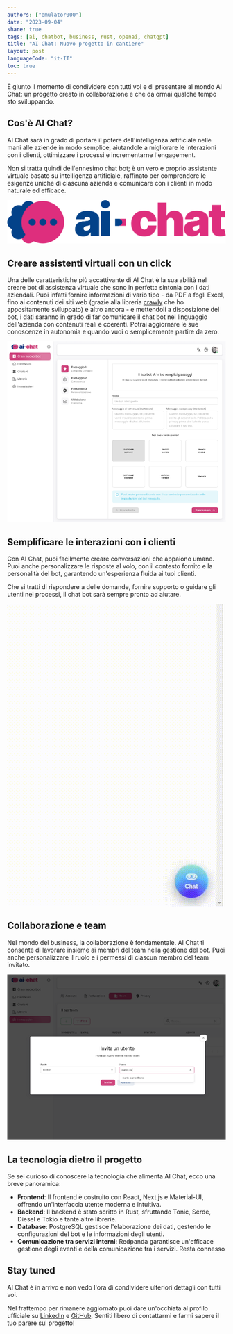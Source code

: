 ```yaml
---
authors: ["emulator000"]
date: "2023-09-04"
share: true
tags: [ai, chatbot, business, rust, openai, chatgpt]
title: "AI Chat: Nuovo progetto in cantiere"
layout: post
languageCode: "it-IT"
toc: true
---
```


È giunto il momento di condividere con tutti voi e di presentare al mondo AI Chat: un progetto creato in collaborazione
e che da ormai qualche tempo sto sviluppando.

## Cos'è AI Chat?

AI Chat sarà in grado di portare il potere dell'intelligenza artificiale nelle mani alle aziende in modo semplice, 
aiutandole a migliorare le interazioni con i clienti, ottimizzare i processi e incrementarne l'engagement.

Non si tratta quindi dell'ennesimo chat bot; è un vero e proprio assistente virtuale basato su intelligenza artificiale,
raffinato per comprendere le esigenze uniche di ciascuna azienda e comunicare con i clienti in modo naturale ed efficace.

![ai-chat-logo](/assets/img/ai-chat/logo.png)

## Creare assistenti virtuali con un click

Una delle caratteristiche più accattivante di AI Chat è la sua abilità nel creare bot di assistenza virtuale che sono in
perfetta sintonia con i dati aziendali. Puoi infatti fornire informazioni di vario tipo - da PDF a fogli Excel, fino ai
contenuti dei siti web (grazie alla libreria [crawly](https://github.com/CrystalSoft/crawly) che ho appositamente sviluppato) e altro ancora - e mettendoli a
disposizione del bot, i dati saranno in grado di far comunicare il chat bot nel linguaggio dell'azienda con contenuti
reali e coerenti. Potrai aggiornare le sue conoscenze in autonomia e quando vuoi o semplicemente partire da zero.

![ai-chat-screen1](/assets/img/ai-chat/screen1-it.png)

## Semplificare le interazioni con i clienti

Con AI Chat, puoi facilmente creare conversazioni che appaiono umane. Puoi anche personalizzare le risposte al volo, con
il contesto fornito e la personalità del bot, garantendo un'esperienza fluida ai tuoi clienti.

Che si tratti di rispondere a delle domande, fornire supporto o guidare gli utenti nei processi, il chat bot sarà sempre pronto ad aiutare.

![ai-chat-video](/assets/img/ai-chat/video-it.gif)

## Collaborazione e team

Nel mondo del business, la collaborazione è fondamentale. AI Chat ti consente di lavorare insieme ai membri del team nella
gestione del bot. Puoi anche personalizzare il ruolo e i permessi di ciascun membro del team invitato.

![ai-chat-screen2](/assets/img/ai-chat/screen2-it.png)

## La tecnologia dietro il progetto

Se sei curioso di conoscere la tecnologia che alimenta AI Chat, ecco una breve panoramica:

- **Frontend**: Il frontend è costruito con React, Next.js e Material-UI, offrendo un'interfaccia utente moderna e intuitiva.
- **Backend**: Il backend è stato scritto in Rust, sfruttando Tonic, Serde, Diesel e Tokio e tante altre librerie.
- **Database**: PostgreSQL gestisce l'elaborazione dei dati, gestendo le configurazioni del bot e le informazioni degli utenti.
- **Comunicazione tra servizi interni**: Redpanda garantisce un'efficace gestione degli eventi e della comunicazione tra i servizi.
  Resta connesso

## Stay tuned

AI Chat è in arrivo e non vedo l'ora di condividere ulteriori dettagli con tutti voi.

Nel frattempo per rimanere aggiornato puoi dare un'occhiata al profilo ufficiale su
[LinkedIn](https://www.linkedin.com/company/99948946/admin/feed/posts/) e [GitHub](https://github.com/aichat-bot). Sentiti
libero di contattarmi e farmi sapere il tuo parere sul progetto!
